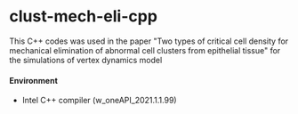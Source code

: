# clust-mech-eli-cpp
 This C++ codes was used in the paper "Two types of critical cell density for mechanical elimination of abnormal cell clusters from epithelial tissue" for the simulations of vertex dynamics model

#### Environment
- Intel C++ compiler (w_oneAPI_2021.1.1.99)
